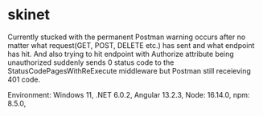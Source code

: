 # skinet
Currently stucked with the permanent Postman warning occurs after no matter what request(GET, POST, DELETE etc.) has sent and what endpoint has hit.
And also trying to hit endpoint with Authorize attribute being unauthorized suddenly sends 0 status code to the StatusCodePagesWithReExecute middleware but Postman still
receieving 401 code.

Environment:
Windows 11, 
.NET 6.0.2, 
Angular 13.2.3, 
Node: 16.14.0, 
npm: 8.5.0,

